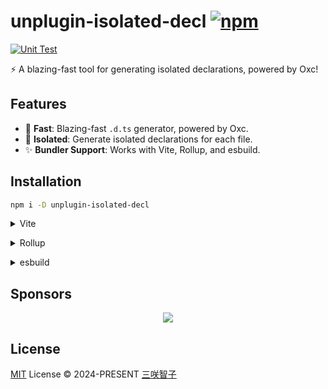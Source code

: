 # unplugin-isolated-decl [![npm](https://img.shields.io/npm/v/unplugin-isolated-decl.svg)](https://npmjs.com/package/unplugin-isolated-decl)

[![Unit Test](https://github.com/unplugin/unplugin-isolated-decl/actions/workflows/unit-test.yml/badge.svg)](https://github.com/unplugin/unplugin-isolated-decl/actions/workflows/unit-test.yml)

⚡️ A blazing-fast tool for generating isolated declarations, powered by Oxc!

## Features

- 🚀 **Fast**: Blazing-fast `.d.ts` generator, powered by Oxc.
- 🎯 **Isolated**: Generate isolated declarations for each file.
- ✨ **Bundler Support**: Works with Vite, Rollup, and esbuild.

## Installation

```bash
npm i -D unplugin-isolated-decl
```

<details>
<summary>Vite</summary><br>

```ts
// vite.config.ts
import UnpluginIsolatedDecl from 'unplugin-isolated-decl/vite'

export default defineConfig({
  plugins: [UnpluginIsolatedDecl()],
})
```

<br></details>

<details>
<summary>Rollup</summary><br>

```ts
// rollup.config.js
import UnpluginIsolatedDecl from 'unplugin-isolated-decl/rollup'

export default {
  plugins: [UnpluginIsolatedDecl()],
}
```

<br></details>

<details>
<summary>esbuild</summary><br>

```ts
// esbuild.config.js
import { build } from 'esbuild'

build({
  plugins: [require('unplugin-isolated-decl/esbuild')()],
})
```

<br></details>

## Sponsors

<p align="center">
  <a href="https://cdn.jsdelivr.net/gh/sxzz/sponsors/sponsors.svg">
    <img src='https://cdn.jsdelivr.net/gh/sxzz/sponsors/sponsors.svg'/>
  </a>
</p>

## License

[MIT](./LICENSE) License © 2024-PRESENT [三咲智子](https://github.com/sxzz)
